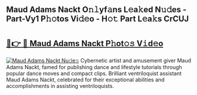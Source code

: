## Maud Adams Nackt O𝚗𝚕yf𝚊ns L𝚎a𝚔ed N𝚞𝚍es - Part-Vy1 P𝚑𝚘tos Vi𝚍𝚎o - H𝚘𝚝 Part L𝚎a𝚔s CrCUJ

# <h2><a href="http://kfc0u2.oniu.top/?m=Maud+Adams+Nackt">🔗👉 🔴 Maud Adams Nackt P𝚑ot𝚘𝚜 V𝚒d𝚎o</a></h2>

[![Maud Adams Nackt Nu𝚍e𝚜](https://i.imgur.com/0qMVB7G.gif)](http://kfc0u2.oniu.top/?m=Maud+Adams+Nackt)
Cybernetic artist and amusement giver Maud Adams Nackt, famed for publishing dance and lifestyle tutorials through popular dance moves and compact clips. Brilliant ventriloquist assistant Maud Adams Nackt, celebrated for their exceptional abilities and accomplishments in assisting ventriloquists.  

